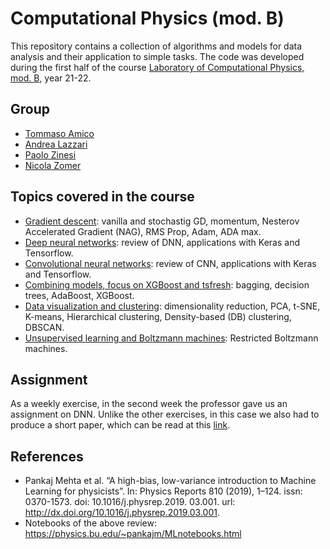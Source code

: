 # Computational Physics (mod. B)
This repository contains a collection of algorithms and models for data analysis and their application to simple tasks. The code was developed during the first half of the course [Laboratory of Computational Physics, mod. B](https://en.didattica.unipd.it/off/2021/LM/SC/SC2443/000ZZ/SCP8082526/N0), year 21-22. 

## Group 
- [Tommaso Amico](https://github.com/tommasoamico)
- [Andrea Lazzari](https://github.com/AndreaLazzari)
- [Paolo Zinesi](https://github.com/PaoloZinesi)
- [Nicola Zomer](https://github.com/NicolaZomer)

## Topics covered in the course
- [Gradient descent](./01_Gradient_Descent): vanilla and stochastig GD, momentum, Nesterov Accelerated Gradient (NAG), RMS Prop, Adam, ADA max.
- [Deep neural networks](./02_DNN_Assignment): review of DNN, applications with Keras and Tensorflow. 
- [Convolutional neural networks](./03_CNN): review of CNN, applications with Keras and Tensorflow. 
- [Combining models, focus on XGBoost and tsfresh](./04_XGBoost_tsfresh): bagging, decision trees, AdaBoost, XGBoost. 
- [Data visualization and clustering](./05_Visual_Clustering): dimensionality reduction, PCA, t-SNE, K-means, Hierarchical clustering, Density-based (DB) clustering, DBSCAN.
- [Unsupervised learning and Boltzmann machines](./06_Boltzmann_Machines): Restricted Boltzmann machines.

## Assignment
As a weekly exercise, in the second week the professor gave us an assignment on DNN. Unlike the other exercises, in this case we also had to produce a short paper, which can be read at this [link](./02_DNN_Assignment/Assignment_LCP_B.pdf).

## References 
- Pankaj Mehta et al. “A high-bias, low-variance introduction to Machine Learning for physicists”. In: Physics Reports 810 (2019), 1–124. issn: 0370-1573. doi: 10.1016/j.physrep.2019. 03.001. url: http://dx.doi.org/10.1016/j.physrep.2019.03.001.
- Notebooks of the above review: https://physics.bu.edu/~pankajm/MLnotebooks.html